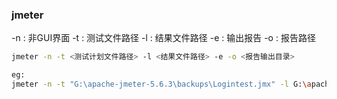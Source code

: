 ### jmeter
-n : 非GUI界面
-t : 测试文件路径
-l : 结果文件路径
-e : 输出报告
-o : 报告路径

```bash
jmeter -n -t <测试计划文件路径> -l <结果文件路径> -e -o <报告输出目录>

eg:
jmeter -n -t "G:\apache-jmeter-5.6.3\backups\Logintest.jmx" -l G:\apache-jmeter-5.6.3\backups\out.jtl -e -o G:\apache-jmeter-5.6.3\backups\report.txt
```

